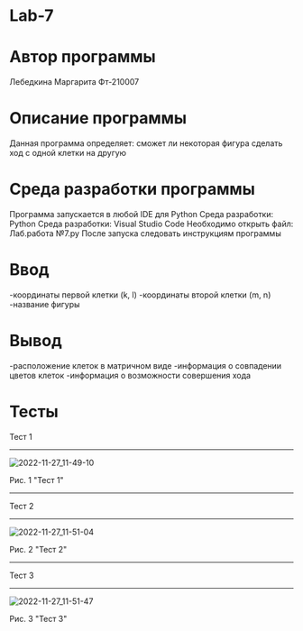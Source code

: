 # Lab-7
# Автор программы
Лебедкина Маргарита Фт-210007
# Описание программы
Данная программа определяет: сможет ли некоторая фигура сделать ход с одной клетки на другую
# Среда разработки программы
Программа запускается в любой IDE для Python
Среда разработки: Python
Среда разработки: Visual Studio Code
Необходимо открыть файл: Лаб.работа №7.py
После запуска следовать инструкциям программы
# Ввод
-координаты первой клетки (k, l)
-координаты второй клетки (m, n)
-название фигуры
# Вывод
-расположение клеток в матричном виде
-информация о совпадении цветов клеток
-информация о возможности совершения хода

# Тесты
Тест 1
___
![2022-11-27_11-49-10](https://user-images.githubusercontent.com/113675455/204123194-3aa812ca-f792-42c1-b24a-2d2b3a42d4aa.png)

Рис. 1 "Тест 1"
___
Тест 2
___
![2022-11-27_11-51-04](https://user-images.githubusercontent.com/113675455/204123198-08539615-0161-4fe0-b5a8-61beaef59d2d.png)

Рис. 2 "Тест 2"
___
Тест 3
___
![2022-11-27_11-51-47](https://user-images.githubusercontent.com/113675455/204123201-ab6fa9a3-40b5-4b0c-a4ec-d2fe37ba6428.png)

Рис. 3 "Тест 3"

